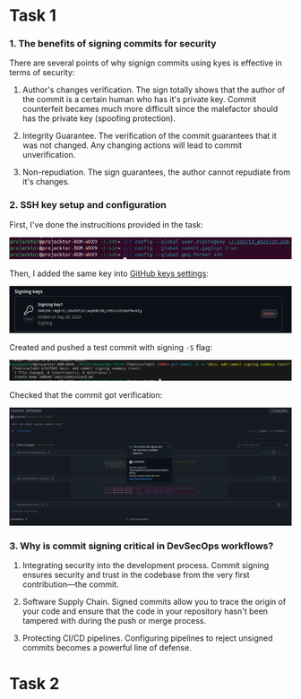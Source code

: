 # Task 1

### 1. The benefits of signing commits for security

There are several points of why signign commits using kyes is effective in terms of security:

1. Author's changes verification. The sign totally shows that the author of the commit is a certain human who has it's private key. Commit counterfeit becames much more difficult since the malefactor should has the private key (spoofing protection).

2. Integrity Guarantee. The verification of the commit guarantees that it was not changed. Any changing actions will lead to commit unverification.

3. Non-repudiation. The sign guarantees, the author cannot repudiate from it's changes.

### 2. SSH key setup and configuration

First, I've done the instrucitions provided in the task:

![ssh-logs](../labs/assets/lab3/ssh-logs.png)

Then, I added the same key into [GitHub keys settings](https://github.com/settings/keys):

![ssh-gh](../labs/assets/lab3/ssh-gh.png)

Created and pushed a test commit with signing `-S` flag:

![sign](../labs/assets/lab3/image.png)

Checked that the commit got verification:

![ver](../labs/assets/lab3/image%20copy.png)

### 3. Why is commit signing critical in DevSecOps workflows?

1. Integrating security into the development process. Commit signing ensures security and trust in the codebase from the very first contribution—the commit.

2. Software Supply Chain. Signed commits allow you to trace the origin of your code and ensure that the code in your repository hasn't been tampered with during the push or merge process.

3. Protecting CI/CD pipelines. Configuring pipelines to reject unsigned commits becomes a powerful line of defense.

# Task 2


